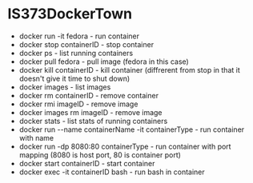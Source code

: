 # IS373DockerTown
- docker run -it fedora  - run container
- docker stop containerID - stop container
- docker ps - list running containers
- docker pull fedora - pull image (fedora in this case)
- docker kill containerID - kill container (diffrerent from stop in that it doesn't give it time to shut down)
- docker images - list images
- docker rm containerID - remove container
- docker rmi imageID - remove image
- docker images rm imageID - remove image
- docker stats - list stats of running containers
- docker run --name containerName -it containerType - run container with name
- docker run -dp 8080:80 containerType - run container with port mapping (8080 is host port, 80 is container port)
- docker start containerID - start container
- docker exec -it containerID bash - run bash in container